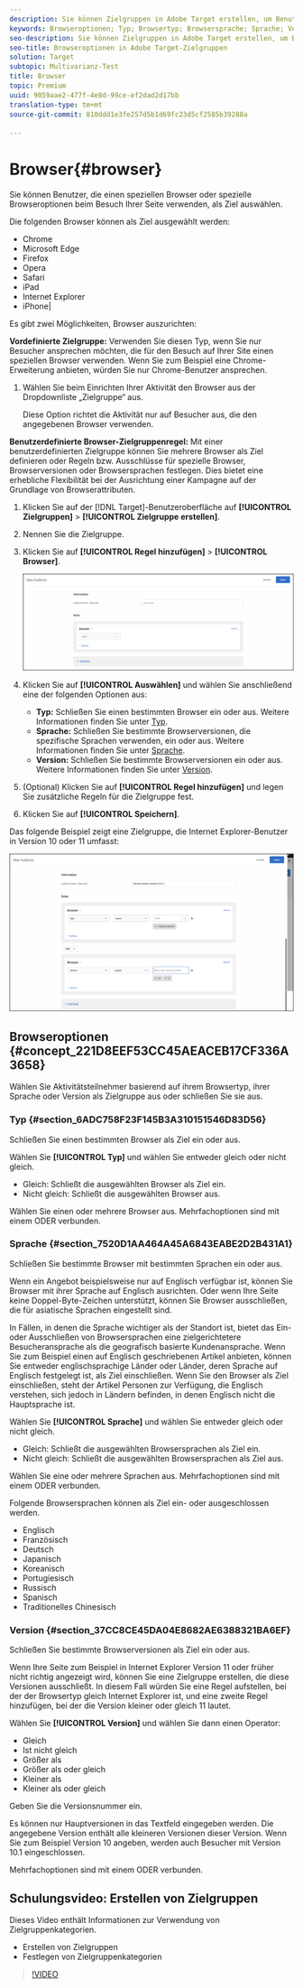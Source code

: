 ```yaml
---
description: Sie können Zielgruppen in Adobe Target erstellen, um Benutzer, die einen bestimmten Browser oder eine bestimmte Browseroptionen verwenden, beim Besuch Ihrer Seite als Ziel auszuwählen.
keywords: Browseroptionen; Typ; Browsertyp; Browsersprache; Sprache; Version; Browserversion
seo-description: Sie können Zielgruppen in Adobe Target erstellen, um Benutzer, die einen bestimmten Browser oder eine bestimmte Browseroptionen verwenden, beim Besuch Ihrer Seite als Ziel auszuwählen.
seo-title: Browseroptionen in Adobe Target-Zielgruppen
solution: Target
subtopic: Multivarianz-Test
title: Browser
topic: Premium
uuid: 9059aae2-477f-4e8d-99ce-ef2dad2d17bb
translation-type: tm+mt
source-git-commit: 810ddd1e3fe257d5b1d69fc23d5cf2585b39288a

---
```



# Browser{#browser}

Sie können Benutzer, die einen speziellen Browser oder spezielle Browseroptionen beim Besuch Ihrer Seite verwenden, als Ziel auswählen.

Die folgenden Browser können als Ziel ausgewählt werden:

* Chrome
* Microsoft Edge
* Firefox
* Opera
* Safari
* iPad
* Internet Explorer
* iPhone|

Es gibt zwei Möglichkeiten, Browser auszurichten:

**Vordefinierte Zielgruppe:** Verwenden Sie diesen Typ, wenn Sie nur Besucher ansprechen möchten, die für den Besuch auf Ihrer Site einen speziellen Browser verwenden. Wenn Sie zum Beispiel eine Chrome-Erweiterung anbieten, würden Sie nur Chrome-Benutzer ansprechen.

1. Wählen Sie beim Einrichten Ihrer Aktivität den Browser aus der Dropdownliste „Zielgruppe“ aus.

   Diese Option richtet die Aktivität nur auf Besucher aus, die den angegebenen Browser verwenden.

**Benutzerdefinierte Browser-Zielgruppenregel:** Mit einer benutzerdefinierten Zielgruppe können Sie mehrere Browser als Ziel definieren oder Regeln bzw. Ausschlüsse für spezielle Browser, Browserversionen oder Browsersprachen festlegen. Dies bietet eine erhebliche Flexibilität bei der Ausrichtung einer Kampagne auf der Grundlage von Browserattributen.

1. Klicken Sie auf der [!DNL Target]-Benutzeroberfläche auf **[!UICONTROL Zielgruppen]** &gt; **[!UICONTROL Zielgruppe erstellen]**.
1. Nennen Sie die Zielgruppe.
1. Klicken Sie auf **[!UICONTROL Regel hinzufügen]** &gt; **[!UICONTROL Browser]**.

   ![Regeln &gt; Brower](assets/target_browser.png)

1. Klicken Sie auf **[!UICONTROL Auswählen]** und wählen Sie anschließend eine der folgenden Optionen aus:

   * **Typ:** Schließen Sie einen bestimmten Browser ein oder aus. Weitere Informationen finden Sie unter [Typ](../../../c-target/c-audiences/c-target-rules/browser.md#section_6ADC758F23F145B3A310151546D83D56).
   * **Sprache:** Schließen Sie bestimmte Browserversionen, die spezifische Sprachen verwenden, ein oder aus. Weitere Informationen finden Sie unter [Sprache](../../../c-target/c-audiences/c-target-rules/browser.md#section_7520D1AA464A45A6843EABE2D2B431A1).
   * **Version:** Schließen Sie bestimmte Browserversionen ein oder aus. Weitere Informationen finden Sie unter [Version](../../../c-target/c-audiences/c-target-rules/browser.md#section_37CC8CE45DA04E8682AE6388321BA6EF).

1. (Optional) Klicken Sie auf **[!UICONTROL Regel hinzufügen]** und legen Sie zusätzliche Regeln für die Zielgruppe fest.
1. Klicken Sie auf **[!UICONTROL Speichern]**.

Das folgende Beispiel zeigt eine Zielgruppe, die Internet Explorer-Benutzer in Version 10 oder 11 umfasst:

![Target IE 10 und 11](/help/c-target/c-audiences/c-target-rules/assets/target_ie-10-11.png)

## Browseroptionen {#concept_221D8EEF53CC45AEACEB17CF336A3658}

Wählen Sie Aktivitätsteilnehmer basierend auf ihrem Browsertyp, ihrer Sprache oder Version als Zielgruppe aus oder schließen Sie sie aus.

### Typ {#section_6ADC758F23F145B3A310151546D83D56}

Schließen Sie einen bestimmten Browser als Ziel ein oder aus.

Wählen Sie **[!UICONTROL Typ]** und wählen Sie entweder gleich oder nicht gleich.

* Gleich: Schließt die ausgewählten Browser als Ziel ein.
* Nicht gleich: Schließt die ausgewählten Browser aus.

Wählen Sie einen oder mehrere Browser aus. Mehrfachoptionen sind mit einem ODER verbunden.

### Sprache {#section_7520D1AA464A45A6843EABE2D2B431A1}

Schließen Sie bestimmte Browser mit bestimmten Sprachen ein oder aus.

Wenn ein Angebot beispielsweise nur auf Englisch verfügbar ist, können Sie Browser mit ihrer Sprache auf Englisch ausrichten. Oder wenn Ihre Seite keine Doppel-Byte-Zeichen unterstützt, können Sie Browser ausschließen, die für asiatische Sprachen eingestellt sind.

In Fällen, in denen die Sprache wichtiger als der Standort ist, bietet das Ein- oder Ausschließen von Browsersprachen eine zielgerichtetere Besucheransprache als die geografisch basierte Kundenansprache. Wenn Sie zum Beispiel einen auf Englisch geschriebenen Artikel anbieten, können Sie entweder englischsprachige Länder oder Länder, deren Sprache auf Englisch festgelegt ist, als Ziel einschließen. Wenn Sie den Browser als Ziel einschließen, steht der Artikel Personen zur Verfügung, die Englisch verstehen, sich jedoch in Ländern befinden, in denen Englisch nicht die Hauptsprache ist.

Wählen Sie **[!UICONTROL Sprache]** und wählen Sie entweder gleich oder nicht gleich.

* Gleich: Schließt die ausgewählten Browsersprachen als Ziel ein.
* Nicht gleich: Schließt die ausgewählten Browsersprachen als Ziel aus.

Wählen Sie eine oder mehrere Sprachen aus. Mehrfachoptionen sind mit einem ODER verbunden.

Folgende Browsersprachen können als Ziel ein- oder ausgeschlossen werden.

* Englisch
* Französisch
* Deutsch
* Japanisch
* Koreanisch
* Portugiesisch
* Russisch
* Spanisch
* Traditionelles Chinesisch

### Version {#section_37CC8CE45DA04E8682AE6388321BA6EF}

Schließen Sie bestimmte Browserversionen als Ziel ein oder aus.

Wenn Ihre Seite zum Beispiel in Internet Explorer Version 11 oder früher nicht richtig angezeigt wird, können Sie eine Zielgruppe erstellen, die diese Versionen ausschließt. In diesem Fall würden Sie eine Regel aufstellen, bei der der Browsertyp gleich Internet Explorer ist, und eine zweite Regel hinzufügen, bei der die Version kleiner oder gleich 11 lautet.

Wählen Sie **[!UICONTROL Version]** und wählen Sie dann einen Operator:

* Gleich
* Ist nicht gleich
* Größer als
* Größer als oder gleich
* Kleiner als
* Kleiner als oder gleich

Geben Sie die Versionsnummer ein.

Es können nur Hauptversionen in das Textfeld eingegeben werden. Die angegebene Version enthält alle kleineren Versionen dieser Version. Wenn Sie zum Beispiel Version 10 angeben, werden auch Besucher mit Version 10.1 eingeschlossen.

Mehrfachoptionen sind mit einem ODER verbunden.

## Schulungsvideo: Erstellen von Zielgruppen

Dieses Video enthält Informationen zur Verwendung von Zielgruppenkategorien.

* Erstellen von Zielgruppen
* Festlegen von Zielgruppenkategorien

>[!VIDEO](https://video.tv.adobe.com/v/17392?captions=ger)